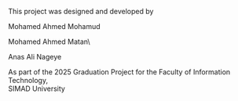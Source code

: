 This project was designed and developed by

Mohamed Ahmed Mohamud

Mohamed Ahmed Matan\

Anas Ali Nageye

As part of the 2025 Graduation Project for the Faculty of Information Technology,  
SIMAD University

